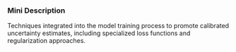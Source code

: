 ### Mini Description

Techniques integrated into the model training process to promote calibrated uncertainty estimates, including specialized loss functions and regularization approaches.
